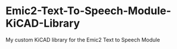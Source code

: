 # Emic2-Text-To-Speech-Module-KiCAD-Library
My custom KiCAD library for the Emic2 Text to Speech Module
